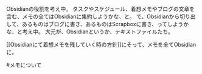Obsidianの役割を考え中。
タスクやスケジュール、着想メモやブログの文章を含む、メモの全てはObsidianに集約しようかな、と。
で、Obsidianから切り出して、あるものはブログに書き、あるものはScrapboxに書き、ってしようかな、と考え中。
大元が、Obsidianというか、テキストファイルたち。

[[Obsidianにて着想メモを残していく時の方針]]にそって、メモを全てObsidianに。

#メモについて 